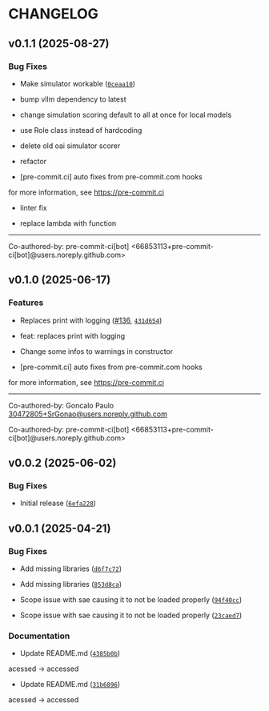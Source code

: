 # CHANGELOG


## v0.1.1 (2025-08-27)

### Bug Fixes

- Make simulator workable
  ([`0ceaa10`](https://github.com/EleutherAI/delphi/commit/0ceaa10bd7b1b7beb411c488ff348c06fb868a67))

* bump vllm dependency to latest

* change simulation scoring default to all at once for local models

* use Role class instead of hardcoding

* delete old oai simulator scorer

* refactor

* [pre-commit.ci] auto fixes from pre-commit.com hooks

for more information, see https://pre-commit.ci

* linter fix

* replace lambda with function

---------

Co-authored-by: pre-commit-ci[bot] <66853113+pre-commit-ci[bot]@users.noreply.github.com>


## v0.1.0 (2025-06-17)

### Features

- Replaces print with logging ([#136](https://github.com/EleutherAI/delphi/pull/136),
  [`431d654`](https://github.com/EleutherAI/delphi/commit/431d6546c3a3a4ede107d5d4ebe0ffd75e5c923b))

* feat: replaces print with logging

* Change some infos to warnings in constructor

* [pre-commit.ci] auto fixes from pre-commit.com hooks

for more information, see https://pre-commit.ci

---------

Co-authored-by: Goncalo Paulo <30472805+SrGonao@users.noreply.github.com>

Co-authored-by: pre-commit-ci[bot] <66853113+pre-commit-ci[bot]@users.noreply.github.com>


## v0.0.2 (2025-06-02)

### Bug Fixes

- Initial release
  ([`6efa228`](https://github.com/EleutherAI/delphi/commit/6efa228c8d9c0fddc6cb21760c1adb1d51ffdc77))


## v0.0.1 (2025-04-21)

### Bug Fixes

- Add missing libraries
  ([`d6f7c72`](https://github.com/EleutherAI/delphi/commit/d6f7c72c0b9dd4fd12dc78aa75fd77d146b0199b))

- Add missing libraries
  ([`853d8ca`](https://github.com/EleutherAI/delphi/commit/853d8ca93256b8bda1395bab08199de45eb63926))

- Scope issue with sae causing it to not be loaded properly
  ([`94f40cc`](https://github.com/EleutherAI/delphi/commit/94f40cc8def426baa9be682e22c96d4c31a8b5ed))

- Scope issue with sae causing it to not be loaded properly
  ([`23caed7`](https://github.com/EleutherAI/delphi/commit/23caed746e0536da5a0739b6f0cdf12c678be467))

### Documentation

- Update README.md
  ([`4385b0b`](https://github.com/EleutherAI/delphi/commit/4385b0b3a9ee99fdbf5713a3f990ab5721b12d1e))

acessed -> accessed

- Update README.md
  ([`31b6896`](https://github.com/EleutherAI/delphi/commit/31b6896ae412903ab797da429f8c834a26a8dfed))

acessed -> accessed
